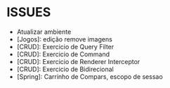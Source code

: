 # ISSUES

- Atualizar ambiente
- [Jogos]: edição remove imagens
- [CRUD]: Exercicio de Query Filter
- [CRUD]: Exercicio de Command
- [CRUD]: Exercicio de Renderer Interceptor
- [CRUD]: Exercicio de Bidirecional
- [Spring]: Carrinho de Compars, escopo de sessao